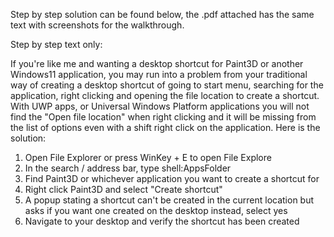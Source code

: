 Step by step solution can be found below, the .pdf attached has the same text with screenshots for the walkthrough.

Step by step text only:

If you're like me and wanting a desktop shortcut for Paint3D or another Windows11 application, you may run into a problem from your traditional way of creating a desktop shortcut of going to start menu, searching for the application, right clicking and opening the file location to create a shortcut. With UWP apps, or Universal Windows Platform applications you will not find the "Open file location" when right clicking and it will be missing from the list of options even with a shift right click on the application.
Here is the solution:
1) Open File Explorer or press WinKey + E to open File Explore
2) In the search / address bar, type shell:AppsFolder
3)  Find Paint3D or whichever application you want to create a shortcut for
4) Right click Paint3D and select "Create shortcut"
5) A popup stating a shortcut can't be created in the current location but asks if you want one created on the desktop instead, select yes
6) Navigate to your desktop and verify the shortcut has been created
